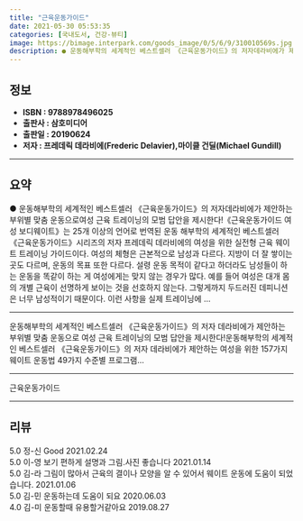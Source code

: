 ```yaml
---
title: "근육운동가이드"
date: 2021-05-30 05:53:35
categories: [국내도서, 건강-뷰티]
image: https://bimage.interpark.com/goods_image/0/5/6/9/310010569s.jpg
description: ● 운동해부학의 세계적인 베스트셀러 《근육운동가이드》의 저자데라비에가 제안하는 부위별 맞춤 운동으로여성 근육 트레이닝의 모범 답안을 제시한다!《근육운동가이드 여성 보디웨이트》는 25개 이상의 언어로 번역된 운동 해부학의 세계적인 베스트셀러《근육운동가이드》시리즈의 저자 프레데릭 데라비에
---
```


## **정보**

- **ISBN : 9788978496025**
- **출판사 : 삼호미디어**
- **출판일 : 20190624**
- **저자 : 프레데릭 데라비에(Frederic Delavier),마이클 건딜(Michael Gundill)**

------



## **요약**

●  운동해부학의 세계적인 베스트셀러 《근육운동가이드》의 저자데라비에가 제안하는 부위별 맞춤 운동으로여성 근육 트레이닝의 모범 답안을 제시한다!《근육운동가이드 여성 보디웨이트》는 25개 이상의 언어로 번역된 운동 해부학의 세계적인 베스트셀러《근육운동가이드》시리즈의 저자 프레데릭 데라비에의 여성을 위한 실전형 근육 웨이트 트레이닝 가이드이다. 여성의 체형은 근본적으로 남성과 다르다. 지방이 더 잘 쌓이는 곳도 다르며, 운동의 목표 또한 다르다. 설령 운동 목적이 같다고 하더라도 남성들이 하는 운동을 똑같이 하는 게 여성에게는 맞지 않는 경우가 많다. 예를 들어 여성은 대개 몸의 개별 근육이 선명하게 보이는 것을 선호하지 않는다. 그렇게까지 두드러진 데피니션은 너무 남성적이기 때문이다. 이런 사항을 실제 트레이닝에 ...

------

운동해부학의 세계적인 베스트셀러 《근육운동가이드》의 저자
데라비에가 제안하는 부위별 맞춤 운동으로 여성 근육 트레이닝의 모범 답안을 제시한다!운동해부학의 세계적인 베스트셀러 《근육운동가이드》의 저자 데라비에가 제안하는 여성을 위한 157가지 웨이트 운동법  49가지 수준별 프로그램... 

------


근육운동가이드 

------


## **리뷰** 

5.0 정-신 Good 2021.02.24 <br/>5.0 이-영 보기 편하게 설명과 그림.사진 좋습니다 2021.01.14 <br/>5.0 김-라 그림이 많아서 근육의 결이나 모양을 알 수 있어서 웨이트 운동에 도움이 되었습니다. 2021.01.06 <br/>5.0 김-민 운동하는데 도움이 되요 2020.06.03 <br/>4.0 김-미 운동할때  유용할거같아요 2019.08.27 <br/>